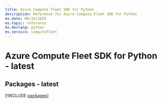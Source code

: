 ```yaml
---
title: Azure Compute Fleet SDK for Python
description: Reference for Azure Compute Fleet SDK for Python
ms.date: 06/24/2025
ms.topic: reference
ms.devlang: python
ms.service: computefleet
---
```

# Azure Compute Fleet SDK for Python - latest
## Packages - latest
[!INCLUDE [packages](compute-fleet-index.md)]